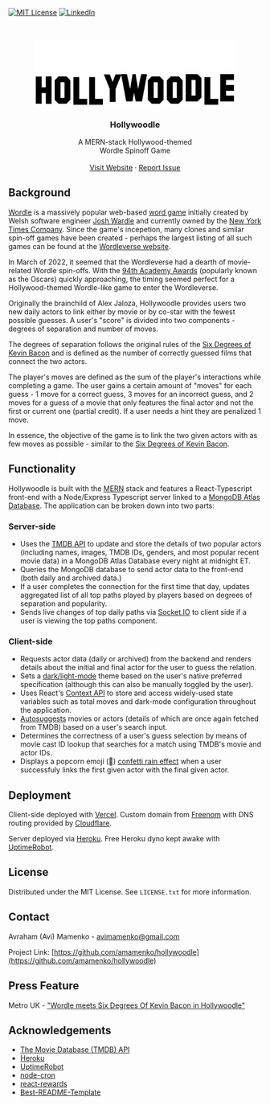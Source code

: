 [![MIT License][license-shield]][license-url]
[![LinkedIn][linkedin-shield]][linkedin-url]

<!-- PROJECT LOGO -->
<br />
<p align="center">
  <a href="https://github.com/amamenko/hollywoodle#gh-dark-mode-only">
   <img src="./client/src/assets/LogoWhite.svg" width="400" />
  </a>
   <a href="https://github.com/amamenko/hollywoodle#gh-light-mode-only">
    <img src="./client/src/assets/LogoBlack.svg" width="400" />
  </a>
  <h3 align="center" height="50">Hollywoodle</h3>
  <p align="center">
    A MERN-stack Hollywood-themed
    <br />
    Wordle Spinoff Game
    <br />
    <br />
    <a href="https://www.hollywoodle.ml/">Visit Website</a>
    ·
    <a href="https://github.com/amamenko/hollywoodle/issues">Report Issue</a> 
  </p>
</p>

## Background

[Wordle](https://www.nytimes.com/games/wordle/index.html) is a massively popular web-based [word game](https://en.wikipedia.org/wiki/Wordle) initially created by Welsh software engineer [Josh Wardle](https://en.wikipedia.org/wiki/Josh_Wardle) and currently owned by the [New York Times Company](https://www.nytimes.com/2022/01/31/business/media/new-york-times-wordle.html). Since the game's incepetion, many clones and similar spin-off games have been created - perhaps the largest listing of all such games can be found at the [Wordleverse website](https://wordleverse.net/).

In March of 2022, it seemed that the Wordleverse had a dearth of movie-related Wordle spin-offs. With the [94th Academy Awards](https://en.wikipedia.org/wiki/94th_Academy_Awards) (popularly known as the Oscars) quickly approaching, the timing seemed perfect for a Hollywood-themed Wordle-like game to enter the Wordleverse.

Originally the brainchild of Alex Jaloza, Hollywoodle provides users two new daily actors to link either by movie or by co-star with the fewest possible guesses. A user's "score" is divided into two components - degrees of separation and number of moves.

The degrees of separation follows the original rules of the [Six Degrees of Kevin Bacon](https://en.wikipedia.org/wiki/Six_Degrees_of_Kevin_Bacon) and is defined as the number of correctly guessed films that connect the two actors.

The player's moves are defined as the sum of the player's interactions while completing a game. The user gains a certain amount of "moves" for each guess - 1 move for a correct guess, 3 moves for an incorrect guess, and 2 moves for a guess of a movie that only features the final actor and not the first or current one (partial credit). If a user needs a hint they are penalized 1 move.

In essence, the objective of the game is to link the two given actors with as few moves as possible - similar to the [Six Degrees of Kevin Bacon](https://en.wikipedia.org/wiki/Six_Degrees_of_Kevin_Bacon).

## Functionality

Hollywoodle is built with the [MERN](https://www.geeksforgeeks.org/mern-stack/) stack and features a React-Typescript front-end with a Node/Express Typescript server linked to a [MongoDB Atlas Database](https://www.mongodb.com/cloud/atlas/lp/try2?utm_source=google&utm_campaign=gs_americas_united_states_search_core_brand_atlas_desktop&utm_term=mongodb%20atlas&utm_medium=cpc_paid_search&utm_ad=e&utm_ad_campaign_id=12212624338&adgroup=115749704063&gclid=CjwKCAjwuYWSBhByEiwAKd_n_lJ4kymFETif8K0fhDtRPrhaNIB_lQsxRKht4u1YhiX-tQDOXAwD2hoCS9kQAvD_BwE). The application can be broken down into two parts:

### Server-side

- Uses the [TMDB API](https://developers.themoviedb.org/3/people/get-popular-people) to update and store the details of two popular actors (including names, images, TMDB IDs, genders, and most popular recent movie data) in a MongoDB Atlas Database every night at midnight ET.
- Queries the MongoDB database to send actor data to the front-end (both daily and archived data.)
- If a user completes the connection for the first time that day, updates aggregated list of all top paths played by players based on degrees of separation and popularity.
- Sends live changes of top daily paths via [Socket.IO](https://socket.io/) to client side if a user is viewing the top paths component.

### Client-side

- Requests actor data (daily or archived) from the backend and renders details about the initial and final actor for the user to guess the relation.
- Sets a [dark/light-mode](https://css-tricks.com/a-complete-guide-to-dark-mode-on-the-web/) theme based on the user's native preferred specification (although this can also be manually toggled by the user).
- Uses React's [Context API](https://reactjs.org/docs/context.html) to store and access widely-used state variables such as total moves and dark-mode configuration throughout the application.
- [Autosuggests](https://github.com/moroshko/react-autosuggest) movies or actors (details of which are once again fetched from TMDB) based on a user's search input.
- Determines the correctness of a user's guess selection by means of movie cast ID lookup that searches for a match using TMDB's movie and actor IDs.
- Displays a popcorn emoji (🍿) [confetti rain effect](https://www.npmjs.com/package/react-rewards) when a user successfuly links the first given actor with the final given actor.

## Deployment

Client-side deployed with [Vercel](https://vercel.com/). Custom domain from [Freenom](https://www.freenom.com/en/index.html?lang=en) with DNS routing provided by [Cloudflare](https://www.cloudflare.com/).

Server deployed via [Heroku](https://www.heroku.com/). Free Heroku dyno kept awake with [UptimeRobot](https://uptimerobot.com/).

<!-- LICENSE -->

## License

Distributed under the MIT License. See `LICENSE.txt` for more information.

<!-- CONTACT -->

## Contact

Avraham (Avi) Mamenko - avimamenko@gmail.com

Project Link: [https://github.com/amamenko/hollywoodle](https://github.com/amamenko/hollywoodle)

<!-- PRESS -->

## Press Feature

Metro UK - ["Wordle meets Six Degrees Of Kevin Bacon in Hollywoodle"](https://metro.co.uk/2022/05/23/wordle-meets-six-degrees-of-kevin-bacon-in-hollywoodle-16695016/)

<!-- ACKNOWLEDGEMENTS -->

## Acknowledgements

- [The Movie Database (TMDB) API](https://developers.themoviedb.org/3)
- [Heroku](https://www.heroku.com/)
- [UptimeRobot](https://uptimerobot.com/)
- [node-cron](https://www.npmjs.com/package/node-cron)
- [react-rewards](https://www.npmjs.com/package/react-rewards)
- [Best-README-Template](https://github.com/othneildrew/Best-README-Template)

<!-- MARKDOWN LINKS & IMAGES -->
<!-- https://www.markdownguide.org/basic-syntax/#reference-style-links -->

[license-shield]: https://img.shields.io/github/license/othneildrew/Best-README-Template.svg?style=for-the-badge
[license-url]: https://github.com/amamenko/hollywoodle/blob/master/LICENSE.txt
[linkedin-shield]: https://img.shields.io/badge/-LinkedIn-black.svg?style=for-the-badge&logo=linkedin&colorB=555
[linkedin-url]: https://www.linkedin.com/in/avrahammamenko
